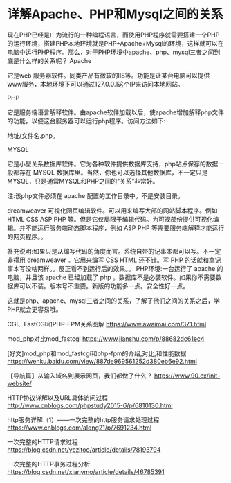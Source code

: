 # 详解Apache、PHP和Mysql之间的关系 #




现在PHP已经是广为流行的一种编程语言，而使用PHP程序就需要搭建一个PHP的运行环境，搭建PHP本地环境就是PHP+Apache+Mysql的环境，这样就可以在电脑中运行PHP程序。那么，对于PHP环境中apache、php、mysql三者之间到底是什么样的关系呢？
Apache

它是web 服务器软件。同类产品有微软的IIS等。功能是让某台电脑可以提供 www服务，本地环境下可以通过127.0.0.1这个IP来访问本地网站。

PHP

它是服务端语言解释软件。由apache软件加载以后，使apache增加解释php文件的功能，以便这台服务器可以运行php程序。访问方法如下:

地址/文件名.php。

MYSQL

它是小型关系数据库软件。它为各种软件提供数据库支持，php站点保存的数据一般都存在 MYSQL 数据库里。当然，你也可以选择其他数据库，不一定只是MYSQL，只是通常MYSQL和PHP之间的“关系”非常好。

注:该php文件必须在 apache 配置的工作目录中。不是安装目录。

dreamweaver 可视化网页编辑软件。可以用来编写大部的网站脚本程序。例如 HTML CSS ASP PHP 等。但是它仅局限于编辑代码。为可视部份提供可视化编辑。并不能运行服务端动态脚本程序，例如 ASP PHP 等需要服务端解释才能运行的网页程序。。

补充说明:如果只是从编写代码的角度而言。系统自带的记事本都可以写。不一定非得用 dreamweaver 。它用来编写 CSS HTML 还不错。写 PHP 的话就和拿记事本写没啥两样。。反正看不到运行后的效果。。
PHP环境:一台运行了 apache 的电脑，并且该 apache 已经加载了 php 。数据库不是必装软件。如果你不需要数据库可以不装。版本号不重要。新版的功能多一点。安全性好一点。

这就是php、apache、mysql三者之间的关系，了解了他们之间的关系之后，学PHP就会更容易哦。














CGI、FastCGI和PHP-FPM关系图解    https://www.awaimai.com/371.html

mod_php对比mod_fastcgi    https://www.jianshu.com/p/88682dc61ec4


[好文]mod_php和mod_fastcgi和php-fpm的介绍,对比,和性能数据    https://wenku.baidu.com/view/887de969561252d380eb6e92.html



【导航篇】从输入域名到展示网页，我们都做了什么？  https://www.90.cx/init-website/


HTTP协议详解以及URL具体访问过程  http://www.cnblogs.com/phpstudy2015-6/p/6810130.html


http服务详解（1）——一次完整的http服务请求处理过程   https://www.cnblogs.com/along21/p/7691234.html



一次完整的HTTP请求过程   https://blog.csdn.net/yezitoo/article/details/78193794


一次完整的HTTP事务过程分析   https://blog.csdn.net/xianymo/article/details/46785391